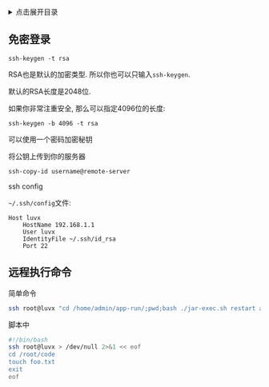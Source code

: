 <details>
<summary>点击展开目录</summary>
<!-- TOC -->

- [免密登录](#免密登录)
- [远程执行命令](#远程执行命令)

<!-- /TOC -->
</details>

## 免密登录

`ssh-keygen -t rsa`

RSA也是默认的加密类型. 所以你也可以只输入`ssh-keygen`.

默认的RSA长度是2048位.

如果你非常注重安全, 那么可以指定4096位的长度:

`ssh-keygen -b 4096 -t rsa`

可以使用一个密码加密秘钥

将公钥上传到你的服务器

`ssh-copy-id username@remote-server`

ssh config

`~/.ssh/config`文件:
```
Host luvx
    HostName 192.168.1.1
    User luvx
    IdentityFile ~/.ssh/id_rsa
    Port 22
```

## 远程执行命令

简单命令

```bash
ssh root@luvx "cd /home/admin/app-run/;pwd;bash ./jar-exec.sh restart app-executable.jar"
```

脚本中

```bash
#!/bin/bash
ssh root@luvx > /dev/null 2>&1 << eof
cd /root/code
touch foo.txt
exit
eof
```
